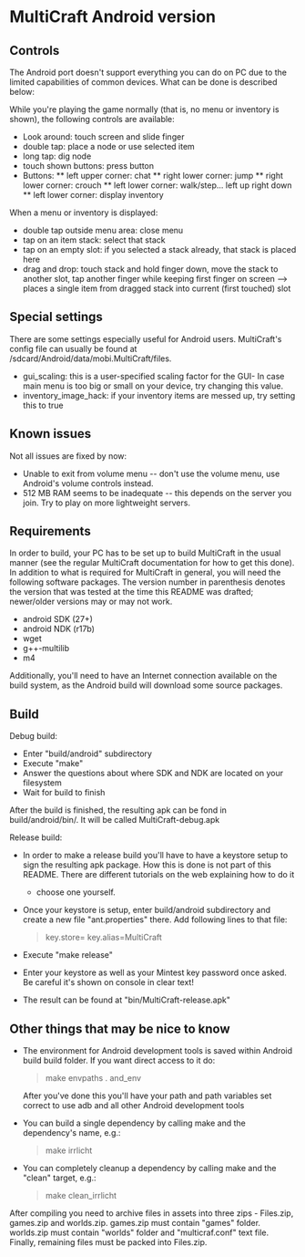 MultiCraft Android version
=====================

Controls
--------
The Android port doesn't support everything you can do on PC due to the
limited capabilities of common devices. What can be done is described
below:

While you're playing the game normally (that is, no menu or inventory is
shown), the following controls are available:
* Look around: touch screen and slide finger
* double tap: place a node or use selected item
* long tap: dig node
* touch shown buttons: press button
* Buttons:
** left upper corner: chat
** right lower corner: jump
** right lower corner: crouch
** left lower corner: walk/step...
   left up right
       down
** left lower corner: display inventory

When a menu or inventory is displayed:
* double tap outside menu area: close menu
* tap on an item stack: select that stack
* tap on an empty slot: if you selected a stack already, that stack is placed here
* drag and drop: touch stack and hold finger down, move the stack to another
  slot, tap another finger while keeping first finger on screen
  --> places a single item from dragged stack into current (first touched) slot

Special settings
----------------
There are some settings especially useful for Android users. MultiCraft's config
file can usually be found at /sdcard/Android/data/mobi.MultiCraft/files.

* gui_scaling: this is a user-specified scaling factor for the GUI- In case
               main menu is too big or small on your device, try changing this
               value.
* inventory_image_hack: if your inventory items are messed up, try setting
               this to true

Known issues
------------
Not all issues are fixed by now:

* Unable to exit from volume menu -- don't use the volume menu, use Android's
  volume controls instead.
* 512 MB RAM seems to be inadequate -- this depends on the server you join.
  Try to play on more lightweight servers.


Requirements
------------

In order to build, your PC has to be set up to build MultiCraft in the usual
manner (see the regular MultiCraft documentation for how to get this done).
In addition to what is required for MultiCraft in general, you will need the
following software packages. The version number in parenthesis denotes the
version that was tested at the time this README was drafted; newer/older
versions may or may not work.

* android SDK (27+)
* android NDK (r17b)
* wget
* g++-multilib
* m4

Additionally, you'll need to have an Internet connection available on the
build system, as the Android build will download some source packages.

Build
-----

Debug build:
* Enter "build/android" subdirectory
* Execute "make"
* Answer the questions about where SDK and NDK are located on your filesystem
* Wait for build to finish

After the build is finished, the resulting apk can be fond in
build/android/bin/. It will be called MultiCraft-debug.apk

Release build:

* In order to make a release build you'll have to have a keystore setup to sign
  the resulting apk package. How this is done is not part of this README. There
  are different tutorials on the web explaining how to do it
  - choose one yourself.

* Once your keystore is setup, enter build/android subdirectory and create a new
  file "ant.properties" there. Add following lines to that file:

  > key.store=<path to your keystore>
  > key.alias=MultiCraft

* Execute "make release"
* Enter your keystore as well as your Mintest key password once asked. Be
  careful it's shown on console in clear text!
* The result can be found at "bin/MultiCraft-release.apk"

Other things that may be nice to know
------------
* The environment for Android development tools is saved within Android build
  build folder. If you want direct access to it do:

  > make envpaths
  > . and_env

  After you've done this you'll have your path and path variables set correct
  to use adb and all other Android development tools

* You can build a single dependency by calling make and the dependency's name,
  e.g.:

  > make irrlicht

* You can completely cleanup a dependency by calling make and the "clean" target,
  e.g.:

  > make clean_irrlicht


After compiling you need to archive files in assets into three zips - Files.zip, games.zip and worlds.zip.
games.zip must contain "games" folder.
worlds.zip must contain "worlds" folder and "multicraf.conf" text file.
Finally, remaining files must be packed into Files.zip.
